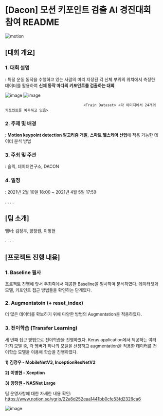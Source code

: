 # [Dacon] 모션 키포인트 검출 AI 경진대회 참여 README

![motion](https://user-images.githubusercontent.com/76798200/113500617-4d375800-955a-11eb-8120-3ae607ff43ba.png)


## [대회 개요]

### 1. 대회 설명
: 특정 운동 동작을 수행하고 있는 사람의 미리 지정된 각 신체 부위의 위치에서 측정한 데이터를 활용하여 **신체 동작 마다의 키포인트를 검출하는 대회**



 ![image](https://user-images.githubusercontent.com/76798200/113500627-78ba4280-955a-11eb-8ed2-58b61ccade88.png)
 ![image](https://user-images.githubusercontent.com/76798200/113500634-88d22200-955a-11eb-9c0c-89367ab192bb.png)
 
                                        <Train Dataset> <각 이미지에서 24개의 키포인트를 예측하고 있음>





### 2. 주제 및 배경
: **Motion keypoint detection 알고리즘 개발**, **스마트 헬스케어 산업**에 적용 가능한 데이터 분석 방법

### 3. 주최 및 주관
: 슬릭, 데이터연구소, DACON

### 4. 일정
: 2021년 2월 10일 18:00 ~ 2021년 4월 5일 17:59 
  
.
.
.
.


## [팀 소개]
멤버: 김정우, 양창원, 이병현

.
.
.
.



## [프로젝트 진행 내용]
### 1. Baseline 필사
프로젝트 진행에 앞서 주최즉에서 제공한 Baseline을 필사하며 분석하였다.
데이터셋과 모델, 키포인트 접근 방법들을 확인하는 단계였다.

### 2. Augmentatoin (+ reset_index)
더 많은 데이터를 확보하기 위해 다양한 방법의 Augmentation을 적용하였다.

### 3. 전이학습 (Transfer Learning)
세 번째 접근 방법으로 전이학습을 진행하였다. 
Keras application에서 제공하는 여러가지 모델 중, 각 멤버가 하나의 모델을 선정하고 augmentation을 적용한 데이터를 전이학습 모델을 이용해 학습을 진행하였다.

**1) 김정우 - MobileNetV3, InceptionResNetV2**   

**2) 이병현 - Xception**   

**3) 양창원 - NASNet Large**

팀 운영사항에 대한 자세한 내용 확인: https://www.notion.so/vgrlo/22a6d252eaa1441bb0cfe53fd2326ca6


![image](https://user-images.githubusercontent.com/76798200/113500997-3d6d4300-955d-11eb-98a0-69661b1098cb.png)
